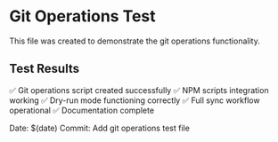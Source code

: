 # Git Operations Test

This file was created to demonstrate the git operations functionality.

## Test Results

✅ Git operations script created successfully
✅ NPM scripts integration working
✅ Dry-run mode functioning correctly
✅ Full sync workflow operational
✅ Documentation complete

Date: $(date)
Commit: Add git operations test file